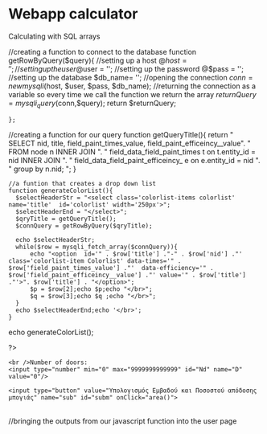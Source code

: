 # Webapp calculator
Calculating with SQL arrays


<!DOCTYPE html>
<html lang="en">
<head>
  <meta http-equiv="content-type" content="text/html; charset=UTF-8">
      <title>test calculation page.</title>
    </head>
    <body>
    <?php

//creating a function to connect to the database
    function getRowByQuery($query){
   //setting up a host
      @$host = '';
  //setting up the user
      @$user = '';
  //setting up the password
      @$pass = '';
  //setting up the database
      $db_name= '';
  //opening the connection
      $conn = new mysqli($host, $user, $pass, $db_name);
  //returning the connection as a variable so every time we call the function we return the array
      $returnQuery = mysqli_query($conn,$query);
      return $returnQuery;

    };

//creating a function for our query
    function getQueryTitle(){
      return " SELECT nid, title, field_paint_times_value, field_paint_efficeincy__value".
            " FROM node n INNER JOIN ".
            " field_data_field_paint_times t on t.entity_id = nid INNER JOIN ".
            " field_data_field_paint_efficeincy_ e on e.entity_id = nid ".
            " group by n.nid; ";
    }


    //a funtion that creates a drop down list
    function generateColorList(){
      $selectHeaderStr = "<select class='colorlist-items colorlist' name='title'  id='colorlist' width='250px'>";
      $selectHeaderEnd = "</select>";
      $qryTitle = getQueryTitle();
      $connQuery = getRowByQuery($qryTitle);

      echo $selectHeaderStr;
      while($row = mysqli_fetch_array($connQuery)){
          echo "<option  id='" . $row['title'] ."-" . $row['nid'] ."' class='colorlist-item Colorlist' data-times='" . $row['field_paint_times_value'] ."'  data-efficiency='" . $row['field_paint_efficeincy__value'] ."' value='" . $row['title'] ."'>". $row['title'] . "</option>";
          $p = $row[2];echo $p;echo "</br>";
          $q = $row[3];echo $q ;echo "</br>";
      }
      echo $selectHeaderEnd;echo '</br>';
    }
  echo generateColorList();


  ?>





  <form action="" method="POST" id="myForm">
 
    <br />Number of doors:
    <input type="number" min="0" max="9999999999999" id="Nd" name="D" value="0"/>
    
    <input type="button" value="Υπολογισμός Εμβαδού και Ποσοστού απόδοσης μπογιάς" name="sub" id="subm" onClick="area()">
  </form>
  <script src="jquery-3.1.0.min.js"></script>
  <script type="text/javascript">

//creating the function so we can calculate the area
  
  function area() {
 
 //creating a variable where we store the input value from the form
  var doors = parseInt(document.getElementById("Nd").value,10);
 //changing the previous variable based on a parameter (parameter=5.0212)
  var doors_w_par = doors * 5.0212;

//calculating the area of our doors 
  var area_a = doors_w_par;
//returning the last calculation
  return area_a;
}
//and now for out jquery function

//so we will need to load the function everytime we want to recalculate
window.onload=function() {
//inputing the values from the html element with id "subm"
  document.getElementById("subm").onclick=function() {
  //printing area
    console.log(area());
    //taking the function that we created and we ready it so we can print our caclculations 
    $(document).ready(function(){
    //selecting the right value
    $('#colorlist').on("click",function() {
    //creatin null values so we can calculate with every "click"
        var str= "";
        var eff = "";
        var time = "";
        //selecting a value from our drop-down menu
        $( "select option:selected" ).each(function() {
        //inputing the values that our selection bring inside 3 diffrent variables
          time += $( this ).attr('data-times');
          eff += $( this ).attr('data-efficiency');
          str += $( this ).text() + " ";
       //setting up an if statement and outputing the right answers
          if (area() > 0){
          $('#area').text("For "+area()+" you will need "+area()*eff+" liter of paint." )
          $('#total').text("Our caclculations shows that the times that you have to repaint your wall are :"+time)}
          else {$('#area').text("hmm,there must be a mistake, try again with another value.")}
        });


      })});

  }
}



  </script>
  <br />
  //bringing the outputs from our javascript function into the user page 
  <div id="area"></div><br />
  <div id="total"></div><br />
<p id="times"></p>
<p id="efficiency"></p>
</body>
</html>
